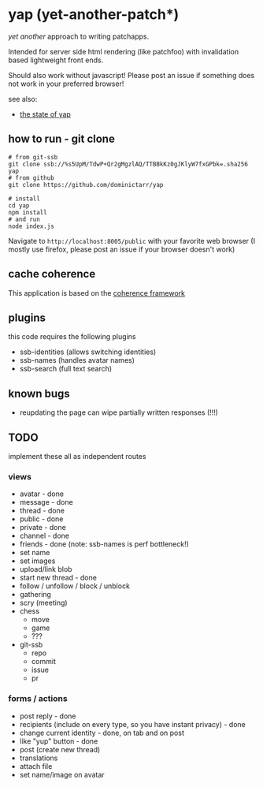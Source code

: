# yap (yet-another-patch*)

_yet another_ approach to writing patchapps.

Intended for server side html rendering (like patchfoo)
with invalidation based lightweight front ends.

Should also work without javascript! Please post an issue if something does not work
in your preferred browser!

see also:
  * [the state of yap](https://en.wikipedia.org/wiki/Yap)

## how to run - git clone

```
# from git-ssb
git clone ssb://%s5UpM/TdwP+Qr2gMgzlAQ/TTBBkKz0gJKlyW7fxGPbk=.sha256 yap
# from github
git clone https://github.com/dominictarr/yap

# install
cd yap
npm install
# and run
node index.js
```

Navigate to `http://localhost:8005/public` with your favorite web browser (I mostly use firefox,
please post an issue if your browser doesn't work)

## cache coherence

This application is based on the [coherence framework](https://github.com/dominictarr/coherence)

## plugins

this code requires the following plugins

* ssb-identities (allows switching identities)
* ssb-names (handles avatar names)
* ssb-search (full text search)

## known bugs

* reupdating the page can wipe partially written responses (!!!)

## TODO

implement these all as independent routes

### views

* avatar - done
* message - done
* thread - done
* public - done
* private - done
* channel - done
* friends - done (note: ssb-names is perf bottleneck!)
* set name
* set images
* upload/link blob
* start new thread - done
* follow / unfollow / block / unblock
* gathering
* scry (meeting)
* chess
  * move
  * game
  * ???
* git-ssb
  * repo
  * commit
  * issue
  * pr

### forms / actions

* post reply - done
* recipients (include on every type, so you have instant privacy) - done
* change current identity - done, on tab and on post
* like "yup" button - done
* post (create new thread)
* translations
* attach file
* set name/image on avatar





